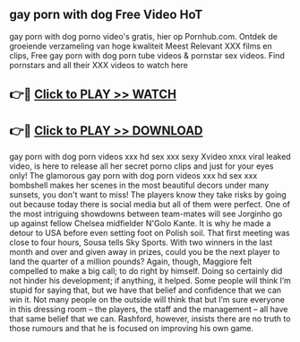 ## gay porn with dog Free Video HoT 

gay porn with dog porno video's gratis, hier op Pornhub.com. Ontdek de groeiende verzameling van hoge kwaliteit Meest Relevant XXX films en clips,
Free gay porn with dog porn tube videos & pornstar sex videos. Find pornstars and all their XXX videos to watch here


## 👉🔴 [Click to PLAY >> WATCH](http://us.freeplayer.one?title=gay_porn_with_dog&ref=16D)

## 👉🔴 [Click to PLAY >> DOWNLOAD](http://us.freeplayer.one?title=gay_porn_with_dog&ref=16D)


gay porn with dog porn videos xxx hd sex xxx sexy Xvideo xnxx viral leaked video, is here to release all her secret porno clips and just for your eyes only! The glamorous gay porn with dog porn videos xxx hd sex xxx bombshell makes her scenes in the most beautiful decors under many sunsets, you don't want to miss! The players know they take risks by going out because today there is social media but all of them were perfect. One of the most intriguing showdowns between team-mates will see Jorginho go up against fellow Chelsea midfielder N'Golo Kante. It is why he made a detour to USA before even setting foot on Polish soil. That first meeting was close to four hours, Sousa tells Sky Sports. With two winners in the last month and over and given away in prizes, could you be the next player to land the quarter of a million pounds? Again, though, Maggiore felt compelled to make a big call; to do right by himself. Doing so certainly did not hinder his development; if anything, it helped. Some people will think I’m stupid for saying that, but we have that belief and confidence that we can win it. Not many people on the outside will think that but I’m sure everyone in this dressing room – the players, the staff and the management – all have that same belief that we can. Rashford, however, insists there are no truth to those rumours and that he is focused on improving his own game.